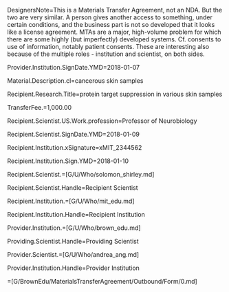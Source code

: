 DesignersNote=This is a Materials Transfer Agreement, not an NDA. But the two are very similar.  A person gives another access to something, under certain conditions, and the business part is not so developed that it looks like a license agreement.  MTAs are a major, high-volume problem for which there are some highly (but imperfectly) developed systems.  Cf. consents to use of information, notably patient consents.  These are interesting also because of the multiple roles - institution and scientist, on both sides.

Provider.Institution.SignDate.YMD=2018-01-07

Material.Description.cl=cancerous skin samples

Recipient.Research.Title=protein target suppression in various skin samples

TransferFee.$=$1,000.00

Recipient.Scientist.US.Work.profession=Professor of Neurobiology

Recipient.Scientist.SignDate.YMD=2018-01-09

Recipient.Institution.xSignature=xMIT_2344562

Recipient.Institution.Sign.YMD=2018-01-10

Recipient.Scientist.=[G/U/Who/solomon_shirley.md]

Recipient.Scientist.Handle=Recipient Scientist

Recipient.Institution.=[G/U/Who/mit_edu.md]

Recipient.Institution.Handle=Recipient Institution

Provider.Institution.=[G/U/Who/brown_edu.md]

Providing.Scientist.Handle=Providing Scientist

Provider.Scientist.=[G/U/Who/andrea_ang.md]

Provider.Institution.Handle=Provider Institution

=[G/BrownEdu/MaterialsTransferAgreement/Outbound/Form/0.md]
